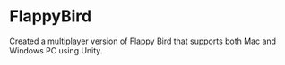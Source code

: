 # FlappyBird
Created a multiplayer version of Flappy Bird that supports both Mac and Windows PC using Unity.
